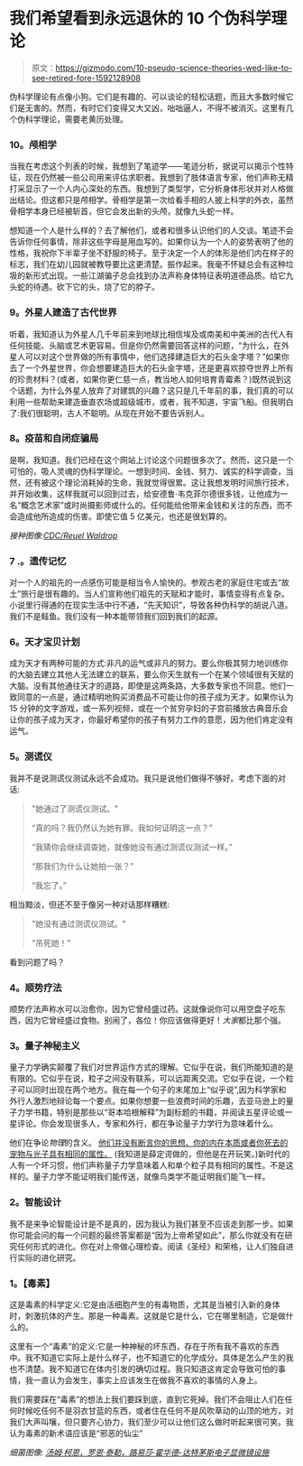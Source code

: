 # 我们希望看到永远退休的 10 个伪科学理论

> 原文：<https://gizmodo.com/10-pseudo-science-theories-wed-like-to-see-retired-fore-1592128908>

伪科学理论有点像小狗。它们是有趣的、可以谈论的轻松话题，而且大多数时候它们是无害的。然而，有时它们变得又大又凶，咄咄逼人，不得不被消灭。这里有几个伪科学理论，需要老黄历处理。



### 10。颅相学

当我在考虑这个列表的时候，我想到了笔迹学——笔迹分析，据说可以揭示个性特征，现在仍然被一些公司用来评估求职者。我想到了肢体语言专家，他们声称无精打采显示了一个人内心深处的东西。我想到了类型学，它分析身体形状并对人格做出结论。但这都只是颅相学。骨相学是第一次给看手相的人披上科学的外衣，虽然骨相学本身已经被斩首，但它会发出新的头颅，就像九头蛇一样。

想知道一个人是什么样的？去了解他们，或者和很多认识他们的人交谈。笔迹不会告诉你任何事情，除非这些字母是用血写的。如果你认为一个人的姿势表明了他的性格，我祝你下半辈子坐不舒服的椅子。至于决定一个人的体形是他们内在样子的标志，我们在幼儿园就被教导要比这更清楚。振作起来。我毫不怀疑总会有这种垃圾的新形式出现。一些江湖骗子总会找到办法声称身体特征表明道德品质。给它九头蛇的待遇。砍下它的头，烧了它的脖子。

### **9。外星人建造了古代世界**

听着，我知道认为外星人几千年前来到地球比相信埃及或南美和中美洲的古代人有任何技能、头脑或艺术更容易。但是你仍然需要回答这样的问题，“为什么，在外星人可以对这个世界做的所有事情中，他们选择建造巨大的石头金字塔？”如果你去了一个外星世界，你会想要建造巨大的石头金字塔，还是更喜欢掠夺世界上所有的珍贵材料？(或者，如果你更仁慈一点，教当地人如何培育青霉素？)既然说到这个话题，为什么外星人放弃了对建筑的兴趣？这只是几千年前的事，我们真的可以利用一些帮助来建造垂直农场或超级城市，或者，我不知道，宇宙飞船。但我明白了:我们很聪明，古人不聪明。从现在开始不要告诉别人。

### **8。疫苗和自闭症骗局**

是啊，我知道。我们已经在这个网站上讨论这个问题很多次了。然而，这只是一个可怕的，吸人灵魂的伪科学理论。一想到时间、金钱、努力、诚实的科学调查，当然，还有被这个理论消耗掉的生命，我就觉得很累。这让我想发明时间旅行技术，并开始收集，这样我就可以回到过去，给安德鲁·韦克菲尔德很多钱，让他成为一名“概念艺术家”或时尚摄影师或什么的。任何能给他带来金钱和关注的东西，而不会造成他所造成的伤害。即使它值 5 亿美元，也还是很划算的。

*接种图像:*[*CDC/Reuel Waldrop*](http://phil.cdc.gov/phil/detail.asp?id=1661)

### 7 .**。遗传记忆**

对一个人的祖先的一点感伤可能是相当令人愉快的。参观古老的家庭住宅或去“故土”旅行是很有趣的。当人们宣称他们祖先的天赋和才能时，事情变得有点复杂。小说里行得通的在现实生活中行不通，“先天知识”，导致各种伪科学的胡说八道。我们不是鲑鱼。我们没有一种本能带领我们回到我们的起源。

### **6。天才宝贝计划**

成为天才有两种可能的方式:非凡的运气或非凡的努力。要么你极其努力地训练你的大脑去建立其他人无法建立的联系，要么你天生就有一个在某个领域很有天赋的大脑。没有其他通往天才的道路，即使是这两条路，大多数专家也不同意。他们一致同意的一点是，通过精明地购买消费品不可能让你的孩子成为天才。如果你认为 15 分钟的文字游戏，或一系列视频，或在一个贫穷孕妇的子宫前播放古典音乐会让你的孩子成为天才，你最好希望你的孩子有努力工作的意愿，因为他们肯定没有运气。

### **5。测谎仪**

我并不是说测谎仪测试永远不会成功。我只是说他们做得不够好。考虑下面的对话:

> "她通过了测谎仪测试。"
> 
> “真的吗？我仍然认为她有罪。我如何证明这一点？”
> 
> “我猜你会继续调查她，就像她没有通过测谎仪测试一样。”
> 
> “那我们为什么让她拍一张？”
> 
> “我忘了。”

相当黯淡，但还不至于像另一种对话那样糟糕:

> "她没有通过测谎仪测试。"
> 
> “吊死她！”

看到问题了吗？

### **4。顺势疗法**

顺势疗法声称水可以治愈你，因为它曾经盛过药。这就像说你可以用空盘子吃东西，因为它曾经盛过食物。别闹了，各位！你应该做得更好！*大家*都比那个强。

### **3。量子神秘主义**

量子力学确实颠覆了我们对世界运作方式的理解。它似乎在说，我们所能知道的是有限的。它似乎在说，粒子之间没有联系，可以远距离交流。它似乎在说，一个粒子可以同时出现在两个地方。我在每一个句子的末尾加上“似乎说”,因为科学家和外行人激烈地辩论每一个要点。如果你想要一些浪费时间的乐趣，去亚马逊上的量子力学书籍，特别是那些以“哥本哈根解释”为副标题的书籍，并阅读五星评论或一星评论。你会发现很多人，专家和外行，都在争论量子力学行为意味着什么。

他们在争论*物理*的含义。 [他们并没有断言你的思想、你的内在本质或者你死去的宠物与光子具有相同的属性。](https://gizmodo.com/10-scientific-ideas-that-scientists-wish-you-would-stop-1591309822) (我知道是薛定谔做的，但他是在开玩笑。)新时代的人有一个坏习惯，他们声称量子力学意味着人和单个粒子具有相同的属性。不是这样的。量子力学不能证明我们能传送，就像鸟类学不能证明我们能飞一样。

### **2。智能设计**

我不是来争论智能设计是不是真的，因为我认为我们甚至不应该走到那一步。如果你可能会问的每一个问题的最终答案都是“因为上帝希望如此”，那么你就没有在研究任何形式的进化。你在对上帝做心理检查。阅读《圣经》和荣格，让人们独自进行实际的进化研究。

### **1。【毒素】**

这是毒素的科学定义:它是由活细胞产生的有毒物质，尤其是当被引入新的身体时，刺激抗体的产生。那是一种毒素。这就是它是什么，它在哪里制造，它是做什么的。

这里有一个“毒素”的定义:它是一种神秘的坏东西，存在于所有我不喜欢的东西中。我不知道它实际上是什么样子，也不知道它的化学成分。具体是怎么产生的我也不清楚。我不知道它在体内引发的确切过程。我只知道这肯定会导致可怕的事情，我一直认为会发生，事实上应该发生在做我不喜欢的事情的人身上。

我们需要踩在“毒素”的想法上我们要踩到底，直到它死掉。我们不会阻止人们在任何时候吃任何不是羽衣甘蓝的东西，或者住在任何不是风吹草动的山顶的地方，对我们大声叫嚷，但只要齐心协力，我们至少可以让他们这么做时听起来很可笑。我认为毒素的新术语应该是“邪恶的仙尘”

*细菌图像:* [*汤姆·柯恩，罗恩·泰勒，路易莎·霍华德-达特茅斯电子显微镜设施*](http://remf.dartmouth.edu/imagesindex.html)